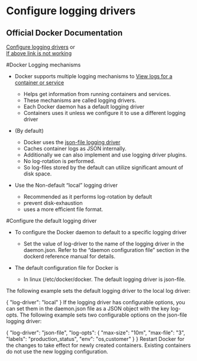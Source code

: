 # Configure logging drivers

## Official Docker Documentation
[Configure logging drivers](https://docs.docker.com/engine/admin/logging/overview/)
or   
[If above link is not working](https://docs.docker.com/config/containers/logging/configure/)


#Docker Logging mechanisms
* Docker supports multiple logging mechanisms to [View logs for a container or service](https://docs.docker.com/config/containers/logging/)
	* Helps get information from running containers and services. 
	* These mechanisms are called logging drivers. 
	* Each Docker daemon has a default logging driver
	* Containers uses it unless we configure it to use a different logging driver
	
	
* (By default) 
	* Docker uses the [json-file logging driver](https://docs.docker.com/config/containers/logging/json-file/)
	* Caches container logs as JSON internally. 
	* Additionally we can also implement and use logging driver plugins.
	* No log-rotation is performed. 
	* So log-files stored by the default can utilize significant amount of disk space.

* Use the Non-default “local” logging driver 
	* Recommended as it performs log-rotation by default
	* prevent disk-exhaustion
	* uses a more efficient file format. 
	

#Configure the default logging driver
* To configure the Docker daemon to default to a specific logging driver
	* Set the value of log-driver to the name of the logging driver in the daemon.json. Refer to the “daemon configuration file” section in the dockerd reference manual for details.

* The default configuration file for Docker is 
	* In linux (/etc/docker/docker.
The default logging driver is json-file. 


The following example sets the default logging driver to the local log driver:

{
  "log-driver": "local"
}
If the logging driver has configurable options, you can set them in the daemon.json file as a JSON object with the key log-opts. The following example sets two configurable options on the json-file logging driver:

{
  "log-driver": "json-file",
  "log-opts": {
    "max-size": "10m",
    "max-file": "3",
    "labels": "production_status",
    "env": "os,customer"
  }
}
Restart Docker for the changes to take effect for newly created containers. Existing containers do not use the new logging configuration.

